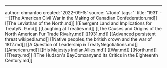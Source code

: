 ---
author: ohmanfoo
created: '2022-09-15'
source: '#todo'
tags: ''
title: '1931'
---[[The American Civil War in the Making of Canadian Confederation.md]]
[[The Leviathan of the North.md]]
[[Emergent Land and Implications for TreatyN. 9.md]]
[[Laughing at Treaties.md]]
[[The Causes and Origins of the North American Fur Trade Rivalry.md]]
[[1931.md]]
[[Advanced persistent threat wikipedia.md]]
[[Native peoples, the british crown and the war of 1812.md]]
[[A Question of Leadership in TreatyNegotiations.md]]
[[American.md]]
[[His Majestys Indian Allies.md]]
[[War.md]]
[[North.md]]
[[Treaty.md]]
[[The Hudson's BayCompanyand Its Critics in the Eighteenth Century.md]]

